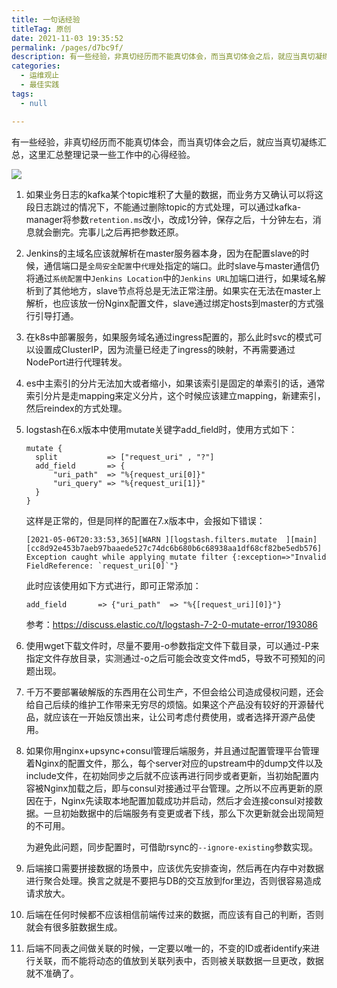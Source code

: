 ```yaml
---
title: 一句话经验
titleTag: 原创
date: 2021-11-03 19:35:52
permalink: /pages/d7bc9f/
description: 有一些经验，非真切经历而不能真切体会，而当真切体会之后，就应当真切凝练汇总，这里汇总整理记录一些工作中的心得经验。
categories:
  - 运维观止
  - 最佳实践
tags:
  - null

---
```


有一些经验，非真切经历而不能真切体会，而当真切体会之后，就应当真切凝练汇总，这里汇总整理记录一些工作中的心得经验。

![](http://t.eryajf.net/imgs/2021/11/9e5a098c0095e5d2.jpg)

1. 如果业务日志的kafka某个topic堆积了大量的数据，而业务方又确认可以将这段日志跳过的情况下，不能通过删除topic的方式处理，可以通过kafka-manager将参数`retention.ms`改小，改成1分钟，保存之后，十分钟左右，消息就会删完。完事儿之后再把参数还原。

2. Jenkins的主域名应该就解析在master服务器本身，因为在配置slave的时候，通信端口是`全局安全配置`中`代理`处指定的端口。此时slave与master通信仍将通过`系统配置`中`Jenkins Location`中的`Jenkins URL`加端口进行，如果域名解析到了其他地方，slave节点将总是无法正常注册。如果实在无法在master上解析，也应该放一份Nginx配置文件，slave通过绑定hosts到master的方式强行引导打通。

3. 在k8s中部署服务，如果服务域名通过ingress配置的，那么此时svc的模式可以设置成ClusterIP，因为流量已经走了ingress的映射，不再需要通过NodePort进行代理转发。

4. es中主索引的分片无法加大或者缩小，如果该索引是固定的单索引的话，通常索引分片是走mapping来定义分片，这个时候应该建立mapping，新建索引，然后reindex的方式处理。

5. logstash在6.x版本中使用mutate关键字add_field时，使用方式如下：
   ```
   mutate {
     split           => ["request_uri" , "?"]
     add_field       => {
         "uri_path"  => "%{request_uri[0]}"
         "uri_query" => "%{request_uri[1]}"
     }
   }
   ```

   这样是正常的，但是同样的配置在7.x版本中，会报如下错误：
   ```
   [2021-05-06T20:33:53,365][WARN ][logstash.filters.mutate  ][main][cc8d92e453b7aeb97baaede527c74dc6b680b6c68938aa1df68cf82be5edb576] Exception caught while applying mutate filter {:exception=>"Invalid FieldReference: `request_uri[0]`"}
   ```

    此时应该使用如下方式进行，即可正常添加：
   ```
   add_field       => {"uri_path"  => "%{[request_uri][0]}"}
   ```

	参考：https://discuss.elastic.co/t/logstash-7-2-0-mutate-error/193086

6. 使用wget下载文件时，尽量不要用-o参数指定文件下载目录，可以通过-P来指定文件存放目录，实测通过-o之后可能会改变文件md5，导致不可预知的问题出现。

7. 千万不要部署破解版的东西用在公司生产，不但会给公司造成侵权问题，还会给自己后续的维护工作带来无穷尽的烦恼。如果这个产品没有较好的开源替代品，就应该在一开始反馈出来，让公司考虑付费使用，或者选择开源产品使用。

8. 如果你用nginx+upsync+consul管理后端服务，并且通过配置管理平台管理着Nginx的配置文件，那么，每个server对应的upstream中的dump文件以及include文件，在初始同步之后就不应该再进行同步或者更新，当初始配置内容被Nginx加载之后，即与consul对接通过平台管理。之所以不应再更新的原因在于，Nginx先读取本地配置加载成功并启动，然后才会连接consul对接数据。一旦初始数据中的后端服务有变更或者下线，那么下次更新就会出现简短的不可用。

   为避免此问题，同步配置时，可借助rsync的`--ignore-existing`参数实现。

9. 后端接口需要拼接数据的场景中，应该优先安排查询，然后再在内存中对数据进行聚合处理。换言之就是不要把与DB的交互放到for里边，否则很容易造成请求放大。

10. 后端在任何时候都不应该相信前端传过来的数据，而应该有自己的判断，否则就会有很多脏数据生成。

11. 后端不同表之间做关联的时候，一定要以唯一的，不变的ID或者identify来进行关联，而不能将动态的值放到关联列表中，否则被关联数据一旦更改，数据就不准确了。
